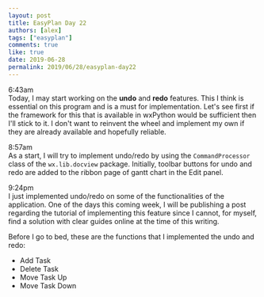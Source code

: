 ```yaml
---
layout: post
title: EasyPlan Day 22
authors: [alex]
tags: ["easyplan"]
comments: true
like: true
date: 2019-06-28
permalink: 2019/06/28/easyplan-day22
---
```

6:43am  
Today, I may start working on the **undo** and **redo** features. This I think is essential on this program and is a must for implementation. Let's see first if the framework for this that is available in wxPython would be sufficient then I'll stick to it. I don't want to reinvent the wheel and implement my own if they are already available and hopefully reliable.

8:57am  
As a start, I will try to implement undo/redo by using the ```CommandProcessor``` class of the ```wx.lib.docview``` package. Initially, toolbar buttons for undo and redo are added to the ribbon page of gantt chart in the Edit panel.

9:24pm  
I just implemented undo/redo on some of the functionalities of the application. One of the days this coming week, I will be publishing a post regarding the tutorial of implementing this feature since I cannot, for myself, find a solution with clear guides online at the time of this writing.

Before I go to bed, these are the functions that I implemented the undo and redo: 

- Add Task
- Delete Task
- Move Task Up
- Move Task Down
